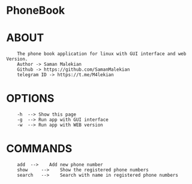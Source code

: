 # PhoneBook

# ABOUT

    	The phone book application for linux with GUI interface and web Version.
    	Author -> Saman Malekian
    	Github -> https://github.com/SamanMalekian
    	telegram ID -> https://t.me/M4lekian

# OPTIONS

    	-h	-->	Show this page
    	-g	-->	Run app with GUI interface
    	-w	-->	Run app with WEB version

# COMMANDS

    	add	 -->	Add new phone number
    	show	 -->	Show the registered phone numbers
    	search	 -->	Search with name in registered phone numbers
